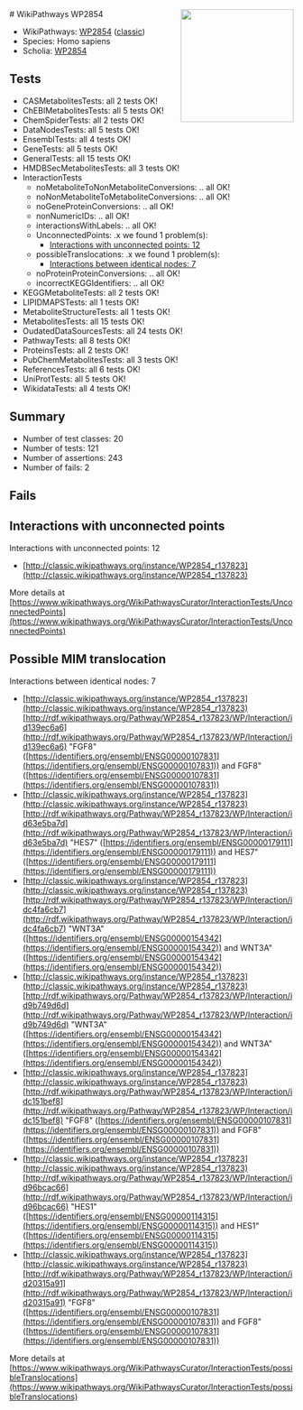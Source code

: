 <img style="float: right; width: 200px" src="https://upload.wikimedia.org/wikipedia/commons/thumb/8/83/Wplogo_with_text_500.png/640px-Wplogo_with_text_500.png" />
# WikiPathways WP2854

* WikiPathways: [WP2854](https://wikipathways.org/pathways/WP2854) ([classic](https://classic.wikipathways.org/instance/WP2854))
* Species: Homo sapiens
* Scholia: [WP2854](https://scholia.toolforge.org/wikipathways/WP2854)
## Tests
* CASMetabolitesTests: all 2 tests OK!
* ChEBIMetabolitesTests: all 5 tests OK!
* ChemSpiderTests: all 2 tests OK!
* DataNodesTests: all 5 tests OK!
* EnsemblTests: all 4 tests OK!
* GeneTests: all 5 tests OK!
* GeneralTests: all 15 tests OK!
* HMDBSecMetabolitesTests: all 3 tests OK!
* InteractionTests
    * noMetaboliteToNonMetaboliteConversions: .. all OK!
    * noNonMetaboliteToMetaboliteConversions: .. all OK!
    * noGeneProteinConversions: .. all OK!
    * nonNumericIDs: .. all OK!
    * interactionsWithLabels: .. all OK!
    * UnconnectedPoints: .x we found 1 problem(s):
        * [Interactions with unconnected points: 12](#7f1d4079)
    * possibleTranslocations: .x we found 1 problem(s):
        * [Interactions between identical nodes: 7](#1c11820c)
    * noProteinProteinConversions: .. all OK!
    * incorrectKEGGIdentifiers: .. all OK!
* KEGGMetaboliteTests: all 2 tests OK!
* LIPIDMAPSTests: all 1 tests OK!
* MetaboliteStructureTests: all 1 tests OK!
* MetabolitesTests: all 15 tests OK!
* OudatedDataSourcesTests: all 24 tests OK!
* PathwayTests: all 8 tests OK!
* ProteinsTests: all 2 tests OK!
* PubChemMetabolitesTests: all 3 tests OK!
* ReferencesTests: all 6 tests OK!
* UniProtTests: all 5 tests OK!
* WikidataTests: all 4 tests OK!


## Summary

* Number of test classes: 20
* Number of tests: 121
* Number of assertions: 243
* Number of fails: 2

## Fails

<a name="7f1d4079" />

## Interactions with unconnected points

Interactions with unconnected points: 12

* [http://classic.wikipathways.org/instance/WP2854_r137823](http://classic.wikipathways.org/instance/WP2854_r137823)


More details at [https://www.wikipathways.org/WikiPathwaysCurator/InteractionTests/UnconnectedPoints](https://www.wikipathways.org/WikiPathwaysCurator/InteractionTests/UnconnectedPoints)

<a name="1c11820c" />

## Possible MIM translocation

Interactions between identical nodes: 7

* [http://classic.wikipathways.org/instance/WP2854_r137823](http://classic.wikipathways.org/instance/WP2854_r137823) [http://rdf.wikipathways.org/Pathway/WP2854_r137823/WP/Interaction/id139ec6a6](http://rdf.wikipathways.org/Pathway/WP2854_r137823/WP/Interaction/id139ec6a6) "FGF8" ([https://identifiers.org/ensembl/ENSG00000107831](https://identifiers.org/ensembl/ENSG00000107831)) and 
FGF8" ([https://identifiers.org/ensembl/ENSG00000107831](https://identifiers.org/ensembl/ENSG00000107831))
* [http://classic.wikipathways.org/instance/WP2854_r137823](http://classic.wikipathways.org/instance/WP2854_r137823) [http://rdf.wikipathways.org/Pathway/WP2854_r137823/WP/Interaction/id63e5ba7d](http://rdf.wikipathways.org/Pathway/WP2854_r137823/WP/Interaction/id63e5ba7d) "HES7" ([https://identifiers.org/ensembl/ENSG00000179111](https://identifiers.org/ensembl/ENSG00000179111)) and 
HES7" ([https://identifiers.org/ensembl/ENSG00000179111](https://identifiers.org/ensembl/ENSG00000179111))
* [http://classic.wikipathways.org/instance/WP2854_r137823](http://classic.wikipathways.org/instance/WP2854_r137823) [http://rdf.wikipathways.org/Pathway/WP2854_r137823/WP/Interaction/idc4fa6cb7](http://rdf.wikipathways.org/Pathway/WP2854_r137823/WP/Interaction/idc4fa6cb7) "WNT3A" ([https://identifiers.org/ensembl/ENSG00000154342](https://identifiers.org/ensembl/ENSG00000154342)) and 
WNT3A" ([https://identifiers.org/ensembl/ENSG00000154342](https://identifiers.org/ensembl/ENSG00000154342))
* [http://classic.wikipathways.org/instance/WP2854_r137823](http://classic.wikipathways.org/instance/WP2854_r137823) [http://rdf.wikipathways.org/Pathway/WP2854_r137823/WP/Interaction/id9b749d6d](http://rdf.wikipathways.org/Pathway/WP2854_r137823/WP/Interaction/id9b749d6d) "WNT3A" ([https://identifiers.org/ensembl/ENSG00000154342](https://identifiers.org/ensembl/ENSG00000154342)) and 
WNT3A" ([https://identifiers.org/ensembl/ENSG00000154342](https://identifiers.org/ensembl/ENSG00000154342))
* [http://classic.wikipathways.org/instance/WP2854_r137823](http://classic.wikipathways.org/instance/WP2854_r137823) [http://rdf.wikipathways.org/Pathway/WP2854_r137823/WP/Interaction/idc151bef8](http://rdf.wikipathways.org/Pathway/WP2854_r137823/WP/Interaction/idc151bef8) "FGF8" ([https://identifiers.org/ensembl/ENSG00000107831](https://identifiers.org/ensembl/ENSG00000107831)) and 
FGF8" ([https://identifiers.org/ensembl/ENSG00000107831](https://identifiers.org/ensembl/ENSG00000107831))
* [http://classic.wikipathways.org/instance/WP2854_r137823](http://classic.wikipathways.org/instance/WP2854_r137823) [http://rdf.wikipathways.org/Pathway/WP2854_r137823/WP/Interaction/id96bcac66](http://rdf.wikipathways.org/Pathway/WP2854_r137823/WP/Interaction/id96bcac66) "HES1" ([https://identifiers.org/ensembl/ENSG00000114315](https://identifiers.org/ensembl/ENSG00000114315)) and 
HES1" ([https://identifiers.org/ensembl/ENSG00000114315](https://identifiers.org/ensembl/ENSG00000114315))
* [http://classic.wikipathways.org/instance/WP2854_r137823](http://classic.wikipathways.org/instance/WP2854_r137823) [http://rdf.wikipathways.org/Pathway/WP2854_r137823/WP/Interaction/id20315a91](http://rdf.wikipathways.org/Pathway/WP2854_r137823/WP/Interaction/id20315a91) "FGF8" ([https://identifiers.org/ensembl/ENSG00000107831](https://identifiers.org/ensembl/ENSG00000107831)) and 
FGF8" ([https://identifiers.org/ensembl/ENSG00000107831](https://identifiers.org/ensembl/ENSG00000107831))


More details at [https://www.wikipathways.org/WikiPathwaysCurator/InteractionTests/possibleTranslocations](https://www.wikipathways.org/WikiPathwaysCurator/InteractionTests/possibleTranslocations)

